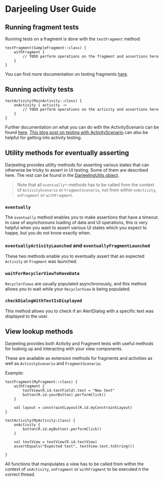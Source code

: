 # Darjeeling User Guide

## Running fragment tests

Running tests on a fragment is done with the `testFragment` method:

```
testFragment(SampleFragment::class) {
    withFragment {
        // TODO perform operations on the fragment and assertions here
    }
}
```

You can find more documentation on testing fragments [here](https://developer.android.com/guide/fragments/test).

## Running activity tests

```
testActivity(MainActivity::class) { 
    onActivity { activity -> 
        // TODO perform operations on the activity and assertions here
    }
}
```

Further documentation on what you can do with the ActivityScenario can
be found [here](https://developer.android.com/reference/androidx/test/core/app/ActivityScenario).
[This blog post on testing with ActivityScenario](https://medium.com/google-developer-experts/stepping-into-activity-tests-with-activityscenarios-5db98d5311e6) can also be helpful for getting into activity testing.

## Utility methods for eventually asserting

Darjeeling provides utility methods for asserting various states that
can otherwise be tricky to assert in UI testing. Some of them are
described here. The rest can be found in the [DarjeelingUtils object](https://github.com/agensdev/darjeeling/blob/main/darjeeling-android-testing/src/main/java/no/agens/darjeeling/android/DarjeelingUtils.kt).

> Note that all `eventually*`-methods has to be called from the context
of `ActivityScenario` or `FragmentScenario`, not from within
`onActivity`, `onFragment` or `withFragment`.

### `eventually`

The `eventually` method enables you to make assertions that have a
timeout. In case of asynchorouns loading of data and UI operations,
this is very helpful when you want to assert various UI states which
you expect to happe, but you do not know exactly when.

### `eventuallyActivityLaunched` and `eventuallyFragmentLaunched`

These two methods enable you to eventually assert that an expected
`Activity` or `Fragment` was launched.

### `waitForRecyclerViewToHaveData`

`RecyclerViews` are usually populated asynchronously, and this method
allows you to wait while your `RecyclerView` is being populated.


### `checkDialogWithTextIsDisplayed`

This method allows you to check if an AlertDialog with a specific text
was displayed to the user.

## View lookup methods

Darjeeling provides both Activity and Fragment tests with useful methods for looking up and interacting with your view components.

These are available as extension methods for fragments and activities as well as `ActivityScenario` and `FragmentScenario`.

Example:
```
testFragment(MyFragment::class) {
    withFragment {
        textView(R.id.textField).text = "New text" 
        button(R.id.yourButton).performClick() 
    }
    
    val layout = constraintLayout(R.id.myConstraintLayout)
}

testActivity(MyActivity:class) {
    onActivity {
        button(R.id.myButton).performClick()
    }
    
    val textView = textView(R.id.textView)
    assertEquals("Expected text", textView.text.toString()) 
    
}
```

All functions that manipulates a view has to be called from within the
context of `onActivity`, `onFragment` or `withFragment` to be executed
n the correct thread.